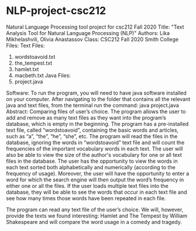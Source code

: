 # NLP-project-csc212
Natural Language Processing tool project for csc212 Fall 2020
Title: "Text Analysis Tool for Natural Language Processing (NLP)"
Authors: Lika Mikhelashvili, Olivia Anastassov
Class: CSC212 Fall 2020 Smith College
Files:
Text Files:
1. wordstoavoid.txt
2. the_tempest.txt
3. hamlet.txt
4. macbeth.txt
Java Files:
1. project.java

Software:
To run the program, you will need to have java software installed on your computer.
After navigating to the folder that contains all the relevant java and text files, from the terminal
run the command:
java project.java
Abstract:
Comparing files of user’s choice. The program allows the user to add and remove as
many text files as they want into the program’s database, which is empty in the beginning. The
program has a pre-installed text file, called “wordstoavoid”, containing the basic words and
articles, such as “a”, “the”, “he”, “she”, etc. The program will read the files in the database,
ignoring the words in “wordstoavoid” text file and will count the frequencies of the important
vocabulary words in each text. The user will also be able to view the size of the author's
vocabulary for one or all text files in the database.
The user has the opportunity to view the words in each text sorted both alphabetically and
numerically (according to the frequency of usage). Moreover, the user will have the opportunity
to enter a word for which the search engine will then output the word’s frequency in either one or
all the files.
If the user loads multiple text files into the database, they will be able to see the words
that occur in each text file and see how many times those words have been repeated in each file.

The program can read any text file of the user’s choice. We will, however, provide the
texts we found interesting: Hamlet and The Tempest by William Shakespeare and will compare
the word usage in a comedy and tragedy.
